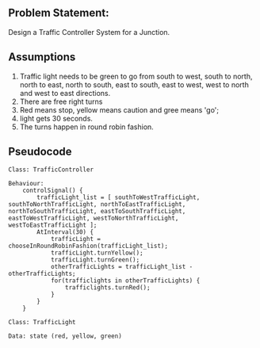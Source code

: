## Problem Statement: 
Design a Traffic Controller System for a Junction.

## Assumptions
1. Traffic light needs to be green to go from south to west, south to north, north to east, north to south, east to south, east to west, west to north and west to east directions.
1. There are free right turns
1. Red means stop, yellow means caution and gree means 'go';
1. light gets 30 seconds.
1. The turns happen in round robin fashion.

## Pseudocode
```
Class: TrafficController

Behaviour: 
    controlSignal() {
        trafficLight_list = [ southToWestTrafficLight, southToNorthTrafficLight, northToEastTrafficLight, northToSouthTrafficLight, eastToSouthTrafficLight, eastToWestTrafficLight, westToNorthTrafficLight, westToEastTrafficLight ];
        AtInterval(30) {
            trafficLight = chooseInRoundRobinFashion(trafficLight_list);
            trafficLight.turnYellow();
            trafficLight.turnGreen();
            otherTrafficLights = trafficLight_list - otherTrafficLights;
            for(trafficlights in otherTrafficLights) {
                trafficlights.turnRed();
            }
        }
    }
```

```
Class: TrafficLight  

Data: state (red, yellow, green)
```